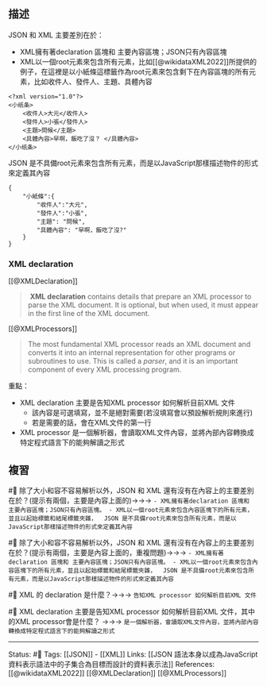 

## 描述

JSON 和 XML 主要差別在於：
- XML擁有著declaration 區塊和 主要內容區塊；JSON只有內容區塊
- XML以一個root元素來包含所有元素，比如[[@wikidataXML2022]]所提供的例子，在這裡是以小紙條這標籤作為root元素來包含剩下在內容區塊的所有元素，比如收件人、發件人、主題、具體內容
```
<?xml version="1.0"?>
<小纸条>
    <收件人>大元</收件人>
    <發件人>小張</發件人>
    <主題>問候</主題>
    <具體內容>早啊，飯吃了沒？ </具體內容>
</小纸条>
```
  JSON 是不具備root元素來包含所有元素，而是以JavaScript那樣描述物件的形式來定義其內容
```
{
	"小紙條":{
		"收件人":"大元",
		"發件人":"小張",
		"主題": "問候",
		"具體內容": "早啊，飯吃了沒?"
	}
}
```


### XML declaration

[[@XMLDeclaration]]
>  **XML declaration** contains details that prepare an XML processor to parse the XML document. It is optional, but when used, it must appear in the first line of the XML document.

[[@XMLProcessors]]
> The most fundamental XML processor reads an XML document and converts it into an internal representation for other programs or subroutines to use. This is called a _parser_, and it is an important component of every XML processing program.

重點：
- XML declaration 主要是告知XML processor 如何解析目前XML 文件
	- 該內容是可選填寫，並不是絕對需要(若沒填寫會以預設解析規則來進行)
	- 若是需要的話，會在XML文件的第一行
- XML processor 是一個解析器，會讀取XML文件內容，並將內部內容轉換成特定程式語言下的能夠解讀之形式

## 複習

#🧠 除了大小和容不容易解析以外，JSON 和 XML 還有沒有在內容上的主要差別在於？(提示有兩個，主要是內容上面的)->->-> `- XML擁有著declaration 區塊和 主要內容區塊；JSON只有內容區塊。 - XML以一個root元素來包含內容區塊下的所有元素，並且以起始標籤和結尾標籤夾雜，  JSON 是不具備root元素來包含所有元素，而是以JavaScript那樣描述物件的形式來定義其內容`
<!--SR:!2023-07-24,21,170-->

#🧠 除了大小和容不容易解析以外，JSON 和 XML 還有沒有在內容上的主要差別在於？(提示有兩個，主要是內容上面的，重複問題)->->-> `- XML擁有著declaration 區塊和 主要內容區塊；JSON只有內容區塊。 - XML以一個root元素來包含內容區塊下的所有元素，並且以起始標籤和結尾標籤夾雜，  JSON 是不具備root元素來包含所有元素，而是以JavaScript那樣描述物件的形式來定義其內容`
<!--SR:!2023-06-05,28,222-->


#🧠  XML 的 declaration  是什麼？->->-> `告知XML processor 如何解析目前XML 文件`
<!--SR:!2023-11-09,129,241-->

#🧠 XML declaration 主要是告知XML processor 如何解析目前XML 文件，其中的XML processor會是什麼？ ->->-> `是一個解析器，會讀取XML文件內容，並將內部內容轉換成特定程式語言下的能夠解讀之形式`
<!--SR:!2023-06-01,39,241-->



---
Status: #🌱 
Tags:
[[JSON]] - [[XML]]
Links:
[[JSON 語法本身以成為JavaScript 資料表示語法中的子集合為目標而設計的資料表示法]]
References:
[[@wikidataXML2022]]
[[@XMLDeclaration]]
[[@XMLProcessors]]